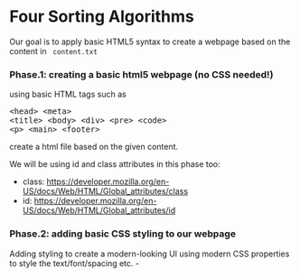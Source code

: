 # Four Sorting Algorithms
Our goal is to apply basic HTML5 syntax to create a webpage based on the content in <code> content.txt</code>

### Phase.1: creating a basic html5 webpage (no CSS needed!)
using basic HTML tags such as <pre>\<head> \<meta\> \<title\> \<body> \<div> \<pre> \<code> \<p> \<main> \<footer></pre> 
create a html file based on the given content.


We will be using id and class attributes in this phase too:

- class: https://developer.mozilla.org/en-US/docs/Web/HTML/Global_attributes/class
- id: https://developer.mozilla.org/en-US/docs/Web/HTML/Global_attributes/id


### Phase.2: adding basic CSS styling to our webpage
Adding styling to create a modern-looking UI using modern CSS properties to style the text/font/spacing etc. -  